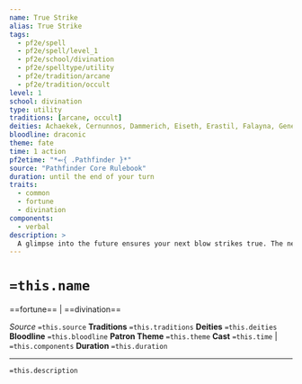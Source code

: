 ```yaml
---
name: True Strike
alias: True Strike
tags:
  - pf2e/spell
  - pf2e/spell/level_1
  - pf2e/school/divination
  - pf2e/spelltype/utility
  - pf2e/tradition/arcane
  - pf2e/tradition/occult
level: 1
school: divination
type: utility
traditions: [arcane, occult]
deities: Achaekek, Cernunnos, Dammerich, Eiseth, Erastil, Falayna, General Susumu, Gorum, Iomedae, Otolmens, Ragathiel, Raumya, Sekhmet, Shizuru, Sorrow's Sword, Yaezhing
bloodline: draconic
theme: fate
time: 1 action
pf2etime: "*⬻{ .Pathfinder }*"
source: "Pathfinder Core Rulebook"
duration: until the end of your turn
traits:
  - common
  - fortune
  - divination
components:
  - verbal
description: >
  A glimpse into the future ensures your next blow strikes true. The next time you make an attack roll before the end of your turn, roll the attack twice and use the better result. The attack ignores circumstance penalties to the attack roll and any flat check required due to the target being [[Concealed]] or [[Hidden]].
---
```

# `=this.name`
==fortune== | ==divination==

*Source* `=this.source`
**Traditions** `=this.traditions`
**Deities** `=this.deities`
**Bloodline** `=this.bloodline`
**Patron Theme** `=this.theme`
**Cast** `=this.time` | `=this.components`
**Duration** `=this.duration`

***
`=this.description`